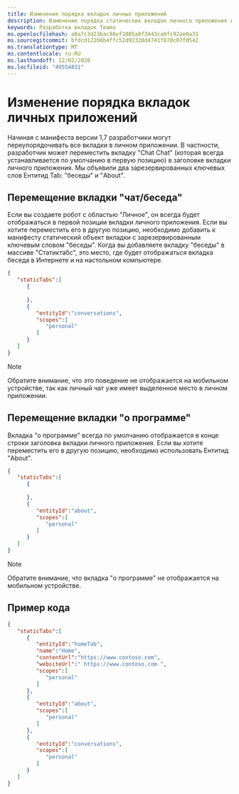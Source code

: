 ```yaml
---
title: Изменение порядка вкладок личных приложений
description: Изменение порядка статических вкладок личного приложения в личном приложении
keywords: Разработка вкладок Teams
ms.openlocfilehash: a8a7c3d23bac98ef1085a8f3443ca0fc92ae0a31
ms.sourcegitcommit: bfdcd122b6b4ffc52d92320d4741f870c07f0542
ms.translationtype: MT
ms.contentlocale: ru-RU
ms.lasthandoff: 12/02/2020
ms.locfileid: "49554831"
---
```

# <a name="reorder-personal-app-tabs"></a>Изменение порядка вкладок личных приложений

Начиная с манифеста версии 1,7 разработчики могут переупорядочивать все вкладки в личном приложении. В частности, разработчик может переместить вкладку "Chat Chat" (которая всегда устанавливается по умолчанию в первую позицию) в заголовке вкладки личного приложения. Мы объявили два зарезервированных ключевых слов Ентитид Tab: "беседы" и "About".

## <a name="moving-the-chatconversation-tab"></a>Перемещение вкладки "чат/беседа"

Если вы создаете робот с областью "Личное", он всегда будет отображаться в первой позиции вкладки личного приложения. Если вы хотите переместить его в другую позицию, необходимо добавить к манифесту статический объект вкладки с зарезервированным ключевым словом "беседы". Когда вы добавляете вкладку "беседы" в массиве "Статиктабс", это место, где будет отображаться вкладка беседа в Интернете и на настольном компьютере. 

```json
{
   "staticTabs":[
      {
         
      },
      {
         "entityId":"conversations",
         "scopes":[
            "personal"
         ]
      }
   ]
}
```

> [!NOTE]
> Обратите внимание, что это поведение не отображается на мобильном устройстве, так как личный чат уже имеет выделенное место в личном приложении.

## <a name="moving-the-about-tab"></a>Перемещение вкладки "о программе"

Вкладка "о программе" всегда по умолчанию отображается в конце строки заголовка вкладки личного приложения. Если вы хотите переместить его в другую позицию, необходимо использовать Ентитид "About".

```json
{
   "staticTabs":[
      {
         
      },
      {
         "entityId":"about",
         "scopes":[
            "personal"
         ]
      }
   ]
}
```
> [!NOTE]
> Обратите внимание, что вкладка "о программе" не отображается на мобильном устройстве.

## <a name="example-code"></a>Пример кода

```json
{
   "staticTabs":[
      {
         "entityId":"homeTab",
         "name":"Home",
         "contentUrl":"https://www.contoso.com",
         "websiteUrl":" https://www.contoso.com ",
         "scopes":[
            "personal"
         ]
      },
      {
         "entityId":"about",
         "scopes":[
            "personal"
         ]
      },
      {
         "entityId":"conversations",
         "scopes":[
            "personal"
         ]
      }
   ]
}
```

